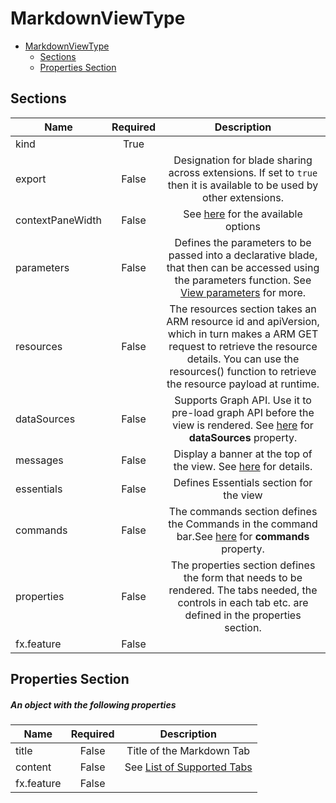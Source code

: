 <a name="markdownviewtype"></a>
# MarkdownViewType
* [MarkdownViewType](#markdownviewtype)
    * [Sections](#markdownviewtype-sections)
    * [Properties Section](#markdownviewtype-properties-section)

<a name="markdownviewtype-sections"></a>
## Sections
| Name | Required | Description
| ---|:--:|:--:|
|kind|True|
|export|False|Designation for blade sharing across extensions. If set to `true` then it is available to be used by other extensions.
|contextPaneWidth|False|See [here](dx-enum-contextPaneWidth.md ) for the available options
|parameters|False|Defines the parameters to be passed into a declarative blade, that then can be accessed using the parameters function. See [View parameters](dx-viewTypeParameters.md) for more.
|resources|False|The resources section takes an ARM resource id and apiVersion, which in turn makes a ARM GET request to retrieve the resource details. You can use the resources() function to retrieve the resource payload at runtime.
|dataSources|False|Supports Graph API. Use it to pre-load graph API before the view is rendered. See [here](dx-viewTypeDataSources.md) for **dataSources** property.
|messages|False|Display a banner at the top of the view. See [here](dx-enum-viewTypeMessages-items-kind.md) for details.
|essentials|False|Defines Essentials section for the view
|commands|False|The commands section defines the Commands in the command bar.See [here](dx-viewTypeCommands.md) for **commands** property.
|properties|False|The properties section defines the form that needs to be rendered. The tabs needed, the controls in each tab etc. are defined in the properties section.
|fx.feature|False|
<a name="markdownviewtype-properties-section"></a>
## Properties Section
<a name="markdownviewtype-properties-section-an-object-with-the-following-properties"></a>
##### An object with the following properties
| Name | Required | Description
| ---|:--:|:--:|
|title|False|Title of the Markdown Tab
|content|False|See [List of Supported Tabs](#list-of-supported-tabs)
|fx.feature|False|
